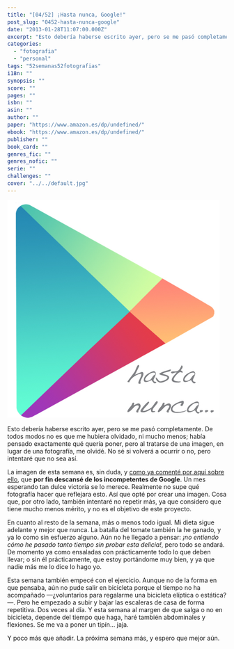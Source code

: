 ```yaml
---
title: "[04/52] ¡Hasta nunca, Google!"
post_slug: "0452-hasta-nunca-google"
date: "2013-01-28T11:07:00.000Z"
excerpt: "Esto debería haberse escrito ayer, pero se me pasó completamente. De todos modos no es que me hubiera olvidado, ni mucho menos; había pensado exactamente qué quería poner, pero al tratarse de una imagen, en lugar de una fotografía, me olvidé. No sé si volverá a ocurrir o no, pero intentaré que no sea así."
categories: 
  - "fotografia"
  - "personal"
tags: "52semanas52fotografias"
i18n: ""
synopsis: ""
score: ""
pages: ""
isbn: ""
asin: ""
author: ""
paper: "https://www.amazon.es/dp/undefined/"
ebook: "https://www.amazon.es/dp/undefined/"
publisher: ""
book_card: ""
genres_fic: ""
genres_nofic: ""
serie: ""
challenges: ""
cover: "../../default.jpg"
---
```


![instaweek-04-2013](images/hasta-nunca-google-play.jpg)

Esto debería haberse escrito ayer, pero se me pasó completamente. De todos modos no es que me hubiera olvidado, ni mucho menos; había pensado exactamente qué quería poner, pero al tratarse de una imagen, en lugar de una fotografía, me olvidé. No sé si volverá a ocurrir o no, pero intentaré que no sea así.

La imagen de esta semana es, sin duda, y [como ya comenté por aquí sobre ello](http://fjp.es/hasta-nunca-google/), que **por fin descansé de los incompetentes de Google**. Un mes esperando tan dulce victoria se lo merece. Realmente no supe qué fotografía hacer que reflejara esto. Así que opté por crear una imagen. Cosa que, por otro lado, también intentaré no repetir más, ya que considero que tiene mucho menos mérito, y no es el objetivo de este proyecto.

En cuanto al resto de la semana, más o menos todo igual. Mi dieta sigue adelante y mejor que nunca. La batalla del tomate también la he ganado, y ya lo como sin esfuerzo alguno. Aún no he llegado a pensar: _¡no entiendo cómo he pasado tanto tiempo sin probar esta delicia!_, pero todo se andará. De momento ya como ensaladas con prácticamente todo lo que deben llevar; o sin él prácticamente, que estoy portándome muy bien, y ya que nadie más me lo dice lo hago yo.

Esta semana también empecé con el ejercicio. Aunque no de la forma en que pensaba, aún no pude salir en bicicleta porque el tiempo no ha acompañado —¿voluntarios para regalarme una bicicleta elíptica o estática?—. Pero he empezado a subir y bajar las escaleras de casa de forma repetitiva. Dos veces al día. Y esta semana al margen de que salga o no en bicicleta, depende del tiempo que haga, haré también abdominales y flexiones. Se me va a poner un tipín... jaja.

Y poco más que añadir. La próxima semana más, y espero que mejor aún.
